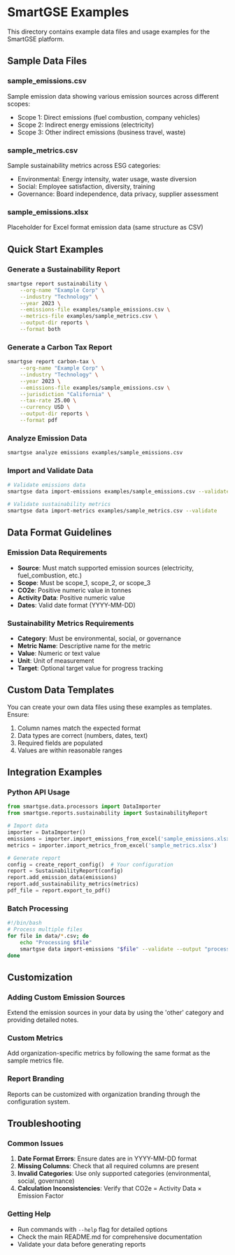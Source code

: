 # SmartGSE Examples

This directory contains example data files and usage examples for the SmartGSE platform.

## Sample Data Files

### sample_emissions.csv
Sample emission data showing various emission sources across different scopes:
- Scope 1: Direct emissions (fuel combustion, company vehicles)
- Scope 2: Indirect energy emissions (electricity)
- Scope 3: Other indirect emissions (business travel, waste)

### sample_metrics.csv
Sample sustainability metrics across ESG categories:
- Environmental: Energy intensity, water usage, waste diversion
- Social: Employee satisfaction, diversity, training
- Governance: Board independence, data privacy, supplier assessment

### sample_emissions.xlsx
Placeholder for Excel format emission data (same structure as CSV)

## Quick Start Examples

### Generate a Sustainability Report
```bash
smartgse report sustainability \
    --org-name "Example Corp" \
    --industry "Technology" \
    --year 2023 \
    --emissions-file examples/sample_emissions.csv \
    --metrics-file examples/sample_metrics.csv \
    --output-dir reports \
    --format both
```

### Generate a Carbon Tax Report
```bash
smartgse report carbon-tax \
    --org-name "Example Corp" \
    --industry "Technology" \
    --year 2023 \
    --emissions-file examples/sample_emissions.csv \
    --jurisdiction "California" \
    --tax-rate 25.00 \
    --currency USD \
    --output-dir reports \
    --format pdf
```

### Analyze Emission Data
```bash
smartgse analyze emissions examples/sample_emissions.csv
```

### Import and Validate Data
```bash
# Validate emissions data
smartgse data import-emissions examples/sample_emissions.csv --validate

# Validate sustainability metrics
smartgse data import-metrics examples/sample_metrics.csv --validate
```

## Data Format Guidelines

### Emission Data Requirements
- **Source**: Must match supported emission sources (electricity, fuel_combustion, etc.)
- **Scope**: Must be scope_1, scope_2, or scope_3
- **CO2e**: Positive numeric value in tonnes
- **Activity Data**: Positive numeric value
- **Dates**: Valid date format (YYYY-MM-DD)

### Sustainability Metrics Requirements
- **Category**: Must be environmental, social, or governance
- **Metric Name**: Descriptive name for the metric
- **Value**: Numeric or text value
- **Unit**: Unit of measurement
- **Target**: Optional target value for progress tracking

## Custom Data Templates

You can create your own data files using these examples as templates. Ensure:
1. Column names match the expected format
2. Data types are correct (numbers, dates, text)
3. Required fields are populated
4. Values are within reasonable ranges

## Integration Examples

### Python API Usage
```python
from smartgse.data.processors import DataImporter
from smartgse.reports.sustainability import SustainabilityReport

# Import data
importer = DataImporter()
emissions = importer.import_emissions_from_excel('sample_emissions.xlsx')
metrics = importer.import_metrics_from_excel('sample_metrics.xlsx')

# Generate report
config = create_report_config()  # Your configuration
report = SustainabilityReport(config)
report.add_emission_data(emissions)
report.add_sustainability_metrics(metrics)
pdf_file = report.export_to_pdf()
```

### Batch Processing
```bash
#!/bin/bash
# Process multiple files
for file in data/*.csv; do
    echo "Processing $file"
    smartgse data import-emissions "$file" --validate --output "processed_$file"
done
```

## Customization

### Adding Custom Emission Sources
Extend the emission sources in your data by using the 'other' category and providing detailed notes.

### Custom Metrics
Add organization-specific metrics by following the same format as the sample metrics file.

### Report Branding
Reports can be customized with organization branding through the configuration system.

## Troubleshooting

### Common Issues
1. **Date Format Errors**: Ensure dates are in YYYY-MM-DD format
2. **Missing Columns**: Check that all required columns are present
3. **Invalid Categories**: Use only supported categories (environmental, social, governance)
4. **Calculation Inconsistencies**: Verify that CO2e = Activity Data × Emission Factor

### Getting Help
- Run commands with `--help` flag for detailed options
- Check the main README.md for comprehensive documentation
- Validate your data before generating reports